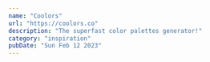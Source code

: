 ```yaml
---
name: "Coolors"
url: "https://coolors.co"
description: "The superfast color palettes generator!"
category: "inspiration"
pubDate: "Sun Feb 12 2023"
---
```

